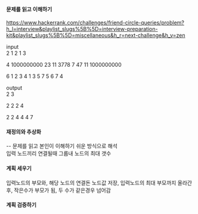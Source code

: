 #### 문제를 읽고 이해하기
https://www.hackerrank.com/challenges/friend-circle-queries/problem?h_l=interview&playlist_slugs%5B%5D=interview-preparation-kit&playlist_slugs%5B%5D=miscellaneous&h_r=next-challenge&h_v=zen


input</br>
2
1 2
1 3

4
1000000000 23
11 3778
7 47
11 1000000000

6
1 2
3 4
1 3
5 7
5 6
7 4


output</br>
2
3

2
2
2
4

2
2
4
4
4
7

 
#### 재정의와 추상화<br>
-- 문제를 읽고 본인이 이해하기 쉬운 방식으로 해석<br>
입력 노드끼리 연결될때 그룹내 노드의 최대 갯수

#### 계획 세우기<br>
입력노드의 부모와, 해당 노드의 연결돈 노드값 저장, 입력노드의 최대 부모까지 올라간 후, 작은수가 부모가 됨, 두 수가 같은경우 넘어감<br>

#### 계획 검증하기